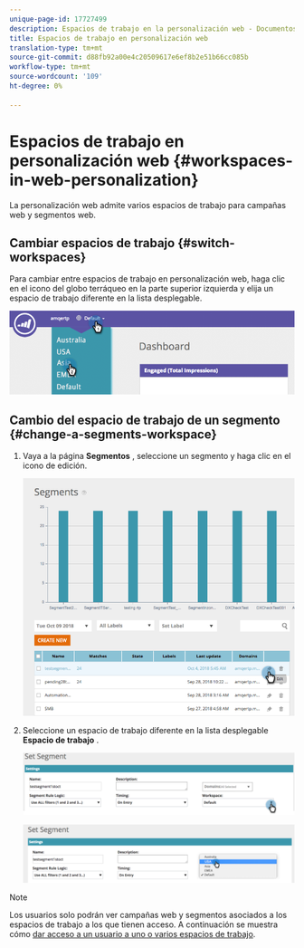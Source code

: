 ```yaml
---
unique-page-id: 17727499
description: Espacios de trabajo en la personalización web - Documentos de marketing - Documentación del producto
title: Espacios de trabajo en personalización web
translation-type: tm+mt
source-git-commit: d88fb92a00e4c20509617e6ef8b2e51b66cc085b
workflow-type: tm+mt
source-wordcount: '109'
ht-degree: 0%

---
```



# Espacios de trabajo en personalización web {#workspaces-in-web-personalization}

La personalización web admite varios espacios de trabajo para campañas web y segmentos web.

## Cambiar espacios de trabajo {#switch-workspaces}

Para cambiar entre espacios de trabajo en personalización web, haga clic en el icono del globo terráqueo en la parte superior izquierda y elija un espacio de trabajo diferente en la lista desplegable.

![](assets/ss7.png)

## Cambio del espacio de trabajo de un segmento {#change-a-segments-workspace}

1. Vaya a la página **Segmentos** , seleccione un segmento y haga clic en el icono de edición.

   ![](assets/ss4.png)

1. Seleccione un espacio de trabajo diferente en la lista desplegable **Espacio de trabajo** .

   ![](assets/ss6.png)

   ![](assets/ss5.png)

>[!NOTE]
>
>Los usuarios solo podrán ver campañas web y segmentos asociados a los espacios de trabajo a los que tienen acceso. A continuación se muestra cómo [dar acceso a un usuario a uno o varios espacios de trabajo](../../../product-docs/administration/workspaces-and-person-partitions/allow-user-access-to-a-workspace.md).

